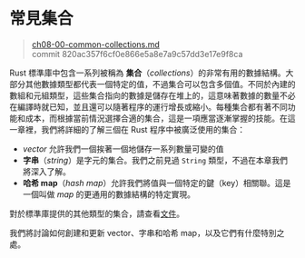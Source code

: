 # 常見集合

> [ch08-00-common-collections.md](https://github.com/rust-lang/book/blob/master/src/ch08-00-common-collections.md)
> <br>
> commit 820ac357f6cf0e866e5a8e7a9c57dd3e17e9f8ca

Rust 標準庫中包含一系列被稱為 **集合**（*collections*）的非常有用的數據結構。大部分其他數據類型都代表一個特定的值，不過集合可以包含多個值。不同於內建的數組和元組類型，這些集合指向的數據是儲存在堆上的，這意味著數據的數量不必在編譯時就已知，並且還可以隨著程序的運行增長或縮小。每種集合都有著不同功能和成本，而根據當前情況選擇合適的集合，這是一項應當逐漸掌握的技能。在這一章裡，我們將詳細的了解三個在 Rust 程序中被廣泛使用的集合：

* *vector* 允許我們一個挨著一個地儲存一系列數量可變的值
* **字串**（*string*）是字元的集合。我們之前見過 `String` 類型，不過在本章我們將深入了解。
* **哈希 map**（*hash map*）允許我們將值與一個特定的鍵（key）相關聯。這是一個叫做 *map* 的更通用的數據結構的特定實現。

對於標準庫提供的其他類型的集合，請查看[文件][collections]。

[collections]: https://doc.rust-lang.org/std/collections

我們將討論如何創建和更新 vector、字串和哈希 map，以及它們有什麼特別之處。
